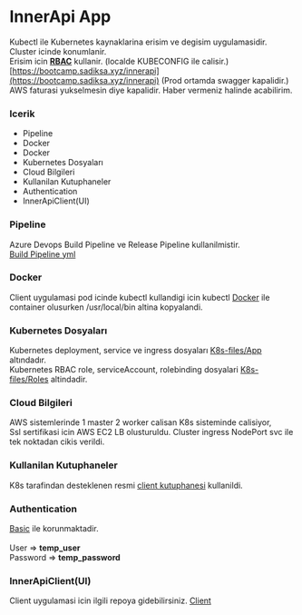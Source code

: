 # InnerApi App
Kubectl ile Kubernetes kaynaklarina erisim ve degisim uygulamasidir. Cluster icinde konumlanir. \
Erisim icin [**RBAC**](https://kubernetes.io/docs/reference/access-authn-authz/rbac/) kullanir. (localde KUBECONFIG ile calisir.) \
[https://bootcamp.sadiksa.xyz/innerapi](https://bootcamp.sadiksa.xyz/innerapi) (Prod ortamda swagger kapalidir.)\
AWS faturasi yukselmesin diye kapalidir. Haber vermeniz halinde acabilirim.

### Icerik
- Pipeline
- Docker
- Docker
- Kubernetes Dosyaları
- Cloud Bilgileri
- Kullanilan Kutuphaneler
- Authentication
- InnerApiClient(UI)

### Pipeline
Azure Devops Build Pipeline ve Release Pipeline kullanilmistir. \
[Build Pipeline yml](https://dev.azure.com/sadiksahin0511/bootcamp/_git/InnerApi?path=/azure-pipelines.yml&version=GBmain)

### Docker
Client uygulamasi pod icinde kubectl kullandigi icin kubectl [Docker](https://dev.azure.com/sadiksahin0511/bootcamp/_git/InnerApi?path=/InnerApi/Dockerfile&version=GBmain) ile container olusurken /usr/local/bin altina kopyalandi.

### Kubernetes Dosyaları
Kubernetes deployment, service ve ingress dosyaları [K8s-files/App](https://dev.azure.com/sadiksahin0511/bootcamp/_git/InnerApi?path=/InnerApi/K8s-files/App&version=GBmain) altındadır. \
Kubernetes RBAC role, serviceAccount, rolebinding dosyalari [K8s-files/Roles](https://dev.azure.com/sadiksahin0511/bootcamp/_git/InnerApi?path=/InnerApi/K8s-files/Roles&version=GBmain) altindadir.

### Cloud Bilgileri
AWS sistemlerinde 1 master 2 worker calisan K8s sisteminde calisiyor, \
Ssl sertifikasi icin AWS EC2 LB olusturuldu. Cluster ingress NodePort svc ile tek noktadan cikis verildi.

### Kullanilan Kutuphaneler
K8s tarafindan desteklenen resmi [client kutuphanesi](https://github.com/kubernetes-client/csharp) kullanildi. 

### Authentication
[Basic](https://dev.azure.com/sadiksahin0511/bootcamp/_git/InnerApi?path=/InnerApi/BasicAuthenticationHandler.cs&version=GBmain) ile korunmaktadir. \
\
User => **temp_user** \
Password => **temp_password**

### InnerApiClient(UI)
Client uygulamasi icin ilgili repoya gidebilirsiniz. [Client](https://dev.azure.com/sadiksahin0511/bootcamp/_git/InnerApiClient)

